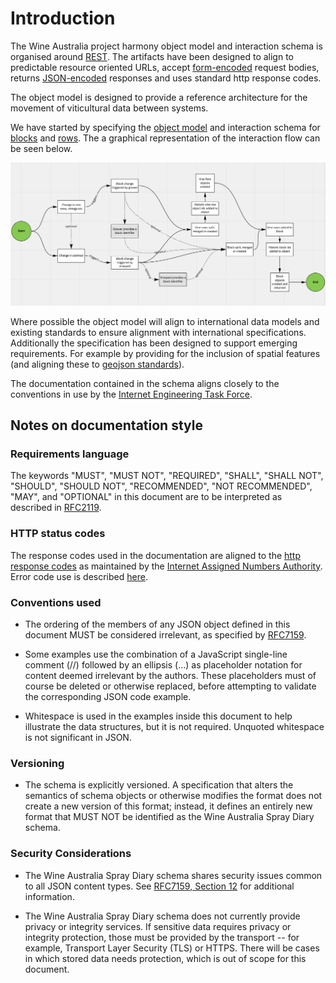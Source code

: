 # Introduction
The Wine Australia project harmony object model and interaction schema is organised around [REST](http://en.wikipedia.org/wiki/Representational_State_Transfer). The artifacts have been designed to align to predictable resource oriented URLs, accept [form-encoded](https://en.wikipedia.org/wiki/POST_(HTTP)#Use_for_submitting_web_forms) request bodies, returns [JSON-encoded](http://www.json.org/) responses and uses standard http response codes.

The object model is designed to provide a reference architecture for the movement of viticultural data between systems.

We have started by specifying the [object model](https://github.com/morethanmachines/project-harmony/blob/91115c89e3743c6d6e42381bba9c6886d723027e/specifications/block/data_model/data_model.png) and interaction schema for [blocks](https://github.com/morethanmachines/project-harmony/blob/develop/specifications/block/documents/block.md#block-draft) and [rows](https://github.com/morethanmachines/project-harmony/blob/develop/specifications/block/documents/row.md#vine-row-draft). The a graphical representation of the interaction flow can be seen below.

![Interaction flow](./schema/documents/images/process_flow.png)

Where possible the object model will align to international data models and existing standards to ensure alignment with international specifications. Additionally the specification has been designed to support emerging requirements. For example by providing for the inclusion of spatial features (and aligning these to [geojson standards](https://geojson.org/)).

The documentation contained in the schema aligns closely to the conventions in use by the [Internet Engineering Task Force](https://www.ietf.org/).

## Notes on documentation style
### Requirements language
The keywords "MUST", "MUST NOT", "REQUIRED", "SHALL", "SHALL NOT",
"SHOULD", "SHOULD NOT", "RECOMMENDED", "NOT RECOMMENDED", "MAY", and
"OPTIONAL" in this document are to be interpreted as described in
[RFC2119](https://datatracker.ietf.org/doc/html/rfc2119).

### HTTP status codes
The response codes used in the documentation are aligned to the [http response codes](https://en.wikipedia.org/wiki/List_of_HTTP_status_codes) as maintained by the [Internet Assigned Numbers Authority](https://en.wikipedia.org/wiki/Internet_Assigned_Numbers_Authority). Error code use is described [here](https://github.com/morethanmachines/project-harmony/blob/47f5cba6f3938f00f0ccb58810427c98569d1abe/specifications/error_codes.md).

### Conventions used
* The ordering of the members of any JSON object defined in this
document MUST be considered irrelevant, as specified by [RFC7159](https://datatracker.ietf.org/doc/html/rfc7159).

* Some examples use the combination of a JavaScript single-line comment
(//) followed by an ellipsis (...) as placeholder notation for
content deemed irrelevant by the authors.  These placeholders must of
course be deleted or otherwise replaced, before attempting to
validate the corresponding JSON code example.

* Whitespace is used in the examples inside this document to help
illustrate the data structures, but it is not required.  Unquoted
whitespace is not significant in JSON.

### Versioning
* The schema is explicitly versioned. A specification that alters the
semantics of schema objects or otherwise modifies the format does
not create a new version of this format; instead, it defines an
entirely new format that MUST NOT be identified as the Wine Australia Spray Diary schema.

### Security Considerations
* The Wine Australia Spray Diary schema shares security issues common to all JSON content types.  See
[RFC7159, Section 12](https://datatracker.ietf.org/doc/html/rfc7159#section-12) for additional information. 

* The Wine Australia Spray Diary schema does not currently provide privacy or integrity services.  If sensitive data requires privacy or integrity protection, those must be provided by the transport -- for example, Transport Layer Security (TLS) or HTTPS.  There will be cases in which stored data needs protection,
which is out of scope for this document.
